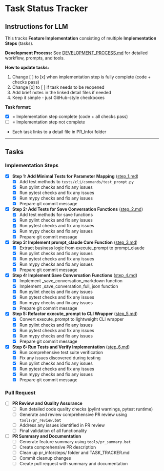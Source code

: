 # Task Status Tracker

## Instructions for LLM

This tracks **Feature Implementation** consisting of multiple **Implementation Steps** (tasks).

**Development Process:** See [DEVELOPMENT_PROCESS.md](./DEVELOPMENT_PROCESS.md) for detailed workflow, prompts, and tools.

**How to update tasks:**
1. Change [ ] to [x] when implementation step is fully complete (code + checks pass)
2. Change [x] to [ ] if task needs to be reopened
3. Add brief notes in the linked detail files if needed
4. Keep it simple - just GitHub-style checkboxes

**Task format:**
- [x] = Implementation step complete (code + all checks pass)
- [ ] = Implementation step not complete
- Each task links to a detail file in PR_Info/ folder

---

## Tasks

### Implementation Steps

- [x] **Step 1: Add Minimal Tests for Parameter Mapping** ([step_1.md](./steps/step_1.md))
  - [x] Add test methods to `tests/cli/commands/test_prompt.py`
  - [x] Run pylint checks and fix any issues
  - [x] Run pytest checks and fix any issues  
  - [x] Run mypy checks and fix any issues
  - [x] Prepare git commit message

- [x] **Step 2: Add Tests for Save Conversation Functions** ([step_2.md](./steps/step_2.md))
  - [x] Add test methods for save functions
  - [x] Run pylint checks and fix any issues
  - [x] Run pytest checks and fix any issues
  - [x] Run mypy checks and fix any issues
  - [x] Prepare git commit message

- [x] **Step 3: Implement prompt_claude Core Function** ([step_3.md](./steps/step_3.md))
  - [x] Extract business logic from execute_prompt to prompt_claude
  - [x] Run pylint checks and fix any issues
  - [x] Run pytest checks and fix any issues
  - [x] Run mypy checks and fix any issues
  - [x] Prepare git commit message

- [x] **Step 4: Implement Save Conversation Functions** ([step_4.md](./steps/step_4.md))
  - [x] Implement _save_conversation_markdown function
  - [x] Implement _save_conversation_full_json function
  - [x] Run pylint checks and fix any issues
  - [x] Run pytest checks and fix any issues
  - [x] Run mypy checks and fix any issues
  - [x] Prepare git commit message

- [x] **Step 5: Refactor execute_prompt to CLI Wrapper** ([step_5.md](./steps/step_5.md))
  - [x] Convert execute_prompt to lightweight CLI wrapper
  - [x] Run pylint checks and fix any issues
  - [x] Run pytest checks and fix any issues
  - [x] Run mypy checks and fix any issues
  - [x] Prepare git commit message

- [x] **Step 6: Run Tests and Verify Implementation** ([step_6.md](./steps/step_6.md))
  - [x] Run comprehensive test suite verification
  - [x] Fix any issues discovered during testing
  - [x] Run pylint checks and fix any issues
  - [x] Run pytest checks and fix any issues
  - [x] Run mypy checks and fix any issues
  - [x] Prepare git commit message

### Pull Request

- [ ] **PR Review and Quality Assurance**
  - [ ] Run detailed code quality checks (pylint warnings, pytest runtime)
  - [ ] Generate and review comprehensive PR review using `tools/pr_review.bat`
  - [ ] Address any issues identified in PR review
  - [ ] Final validation of all functionality

- [ ] **PR Summary and Documentation**
  - [ ] Generate feature summary using `tools/pr_summary.bat`
  - [ ] Create comprehensive PR description
  - [ ] Clean up pr_info/steps/ folder and TASK_TRACKER.md
  - [ ] Commit cleanup changes
  - [ ] Create pull request with summary and documentation

